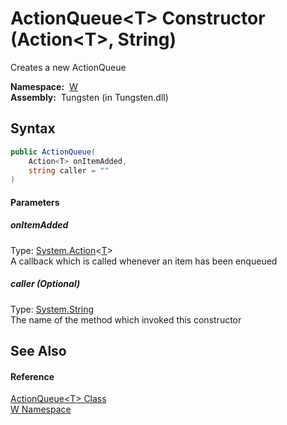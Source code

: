 ActionQueue&lt;T> Constructor (Action&lt;T>, String)
====================================================
   Creates a new ActionQueue

  **Namespace:**  [W][1]  
  **Assembly:**  Tungsten (in Tungsten.dll)

Syntax
------

```csharp
public ActionQueue(
	Action<T> onItemAdded,
	string caller = ""
)
```

#### Parameters

##### *onItemAdded*
Type: [System.Action][2]&lt;[T][3]>  
A callback which is called whenever an item has been enqueued

##### *caller* (Optional)
Type: [System.String][4]  
The name of the method which invoked this constructor


See Also
--------

#### Reference
[ActionQueue&lt;T> Class][3]  
[W Namespace][1]  

[1]: ../README.md
[2]: http://msdn.microsoft.com/en-us/library/018hxwa8
[3]: README.md
[4]: http://msdn.microsoft.com/en-us/library/s1wwdcbf